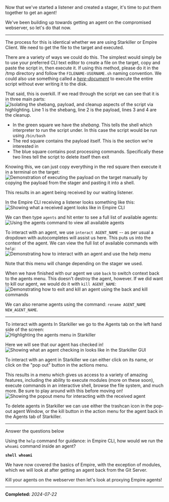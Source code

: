 Now that we've started a listener and created a stager, it's time to put them together to get an agent!

We've been building up towards getting an agent on the compromised webserver, so let's do that now.

---

The process for this is identical whether we are using Starkiller or Empire Client. We need to get the file to the target and executed.

There are a variety of ways we could do this. The simplest would simply be to use your preferred CLI text editor to create a file on the target, copy and paste the script in, then execute it. If using this method, please do it in the /tmp directory and follow the `FILENAME-USERNAME.sh` naming convention. We could also use something called a _[here-document](https://tldp.org/LDP/abs/html/here-docs.html)_ to execute the entire script without ever writing it to the disk.

That said, this is overkill. If we read through the script we can see that it is in three main parts:  
![Isolating the shebang, payload, and cleanup aspects of the script via highlighting. Line 1 is the shebang, line 2 is the payload, lines 3 and 4 are the cleanup.](https://assets.tryhackme.com/additional/wreath-network/bed26471fb22.png)  

- In the green square we have the _shebang_. This tells the shell which interpreter to run the script under. In this case the script would be run using `/bin/bash`
- The red square contains the payload itself. This is the section we're interested in
- The blue square contains post processing commands. Specifically these two lines tell the script to delete itself then exit

Knowing this, we can just copy everything in the red square then execute it in a terminal on the target:  
![Demonstration of executing the payload on the target manually by copying the payload from the stager and pasting it into a shell.](https://assets.tryhackme.com/additional/wreath-network/0d056c07dc42.png)

This results in an agent being received by our waiting listener.

In the Empire CLI receiving a listener looks something like this:  
![Showing what a received agent looks like in Empire CLI](https://assets.tryhackme.com/additional/wreath-network/empire-update-4.0/2c40df48c20b.png)

We can then type `agents` and hit enter to see a full list of available agents:  
![Using the agents command to view all available agents](https://assets.tryhackme.com/additional/wreath-network/empire-update-4.0/dd75d7655190.png)  

To interact with an agent, we use `interact AGENT_NAME` -- as per usual a dropdown with autocompletes will assist us here. This puts us into the context of the agent. We can view the full list of available commands with `help`:  
![Demonstrating how to interact with an agent and use the help menu](https://assets.tryhackme.com/additional/wreath-network/empire-update-4.0/58e64472c5ae.png)  

Note that this menu will change depending on the stager we used.

When we have finished with our agent we use `back` to switch context back to the agents menu. This doesn't destroy the agent, however. If we did want to kill our agent, we would do it with `kill AGENT_NAME`:  
![Demonstrating how to exit and kill an agent using the back and kill commands](https://assets.tryhackme.com/additional/wreath-network/empire-update-4.0/2c32ca6d0224.png)

We can also rename agents using the command: `rename AGENT_NAME NEW_AGENT_NAME`.  

---

To interact with agents In Starkiller we go to the Agents tab on the left hand side of the screen:  
![Highlighting the agents menu in Starkiller](https://assets.tryhackme.com/additional/wreath-network/f72d55e49b79.png)  

Here we will see that our agent has checked in!  
![Showing what an agent checking in looks like in the Starkiller GUI](https://assets.tryhackme.com/additional/wreath-network/empire-update-4.0/52199197fe7a.png)  

To interact with an agent in Starkiller we can either click on its name, or click on the "pop out" button in the actions menu.  

This results in a menu which gives us access to a variety of amazing features, including the ability to execute modules (more on these soon), execute commands in an interactive shell, browse the file system, and much more. Be sure to play around with this before moving on!  
![Showing the popout menu for interacting with the received agent](https://assets.tryhackme.com/additional/wreath-network/empire-update-4.0/fe886b4ba6bb.png)  

To delete agents in Starkiller we can use either the trashcan icon in the pop-out agent Window, or the kill button in the action menu for the agent back in the Agents tab of Starkiller.  

--- 

Answer the questions below

Using the `help` command for guidance: in Empire CLI, how would we run the `whoami` command inside an agent?  

**`shell whoami`**

We have now covered the basics of Empire, with the exception of modules, which we will look at after getting an agent back from the Git Server.

Kill your agents on the webserver then let's look at proxying Empire agents!

---

**Completed:** _2024-07-22_

